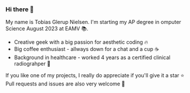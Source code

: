 ### Hi there 👋


My name is Tobias Glerup Nielsen. I'm starting my AP degree in omputer Science August 2023 at EAMV 📚.

- Creative geek with a big passion for aesthetic coding 🔥
- Big coffee enthusiast - allways down for a chat and a cup ☕
- Background in healthcare - worked 4 years as a certified clinical radiograhper 💉

If you like one of my projects, I really do appreciate if you'll give it a star ⭐ Pull requests and issues are also very welcome 🤗
